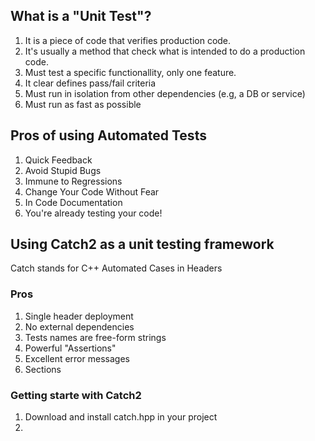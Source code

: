 ## What is a __"Unit Test"__?
1. It is a piece of code that verifies production code. 
1. It's usually a method that check what is intended to do a production code. 
1. Must test a specific functionallity, only one feature. 
1. It clear defines pass/fail criteria
1. Must run in isolation from other dependencies (e.g, a DB or service)
1. Must run as fast as possible

## Pros of using Automated Tests
1. Quick Feedback
1. Avoid Stupid Bugs
1. Immune to Regressions
1. Change Your Code Without Fear
1. In Code Documentation
1. You're already testing your code!

## Using Catch2 as a unit testing framework
Catch stands for C++ Automated Cases in Headers

### Pros
1. Single header deployment
1. No external dependencies
1. Tests names are free-form strings
1. Powerful "Assertions"
1. Excellent error messages
1. Sections

### Getting starte with Catch2
1. Download and install catch.hpp in your project
1. 
